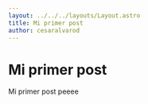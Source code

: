 ```yaml
---
layout: ../../../layouts/Layout.astro
title: Mi primer post
author: cesaralvarod
---
```


# Mi primer post

Mi primer post peeee
